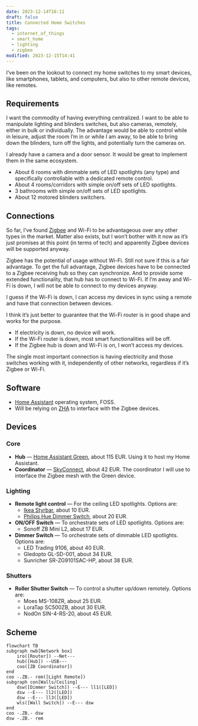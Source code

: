 ```yaml
---
date: 2023-12-14T16:11
draft: false
title: Connected Home Switches
tags:
  - internet_of_things
  - smart_home
  - lighting
  - zigbee
modified: 2023-12-15T14:41
---
```

I’ve been on the lookout to connect my home switches to my smart devices, like smartphones, tablets, and computers, but also to other remote devices, like remotes.

## Requirements

I want the commodity of having everything centralized. I want to be able to manipulate lighting and blinders switches, but also cameras, remotely, either in bulk or individually. The advantage would be able to control while in leisure, adjust the room I’m in or while I am away, to be able to bring down the blinders, turn off the lights, and potentially turn the cameras on.

I already have a camera and a door sensor. It would be great to implement them in the same ecosystem.

- About 6 rooms with dimmable sets of LED spotlights (any type) and specifically controllable with a dedicated remote control.
- About 4 rooms/corridors with simple on/off sets of LED spotlights.
- 3 bathrooms with simple on/off sets of LED spotlights.
- About 12 motored blinders switchers.

## Connections

So far, I’ve found [Zigbee](zigbee.md) and Wi-Fi to be advantageous over any other types in the market. Matter also exists, but I won’t bother with it now as it’s just promises at this point (in terms of tech) and apparently Zigbee devices will be supported anyway.

Zigbee has the potential of usage without Wi-Fi. Still not sure if this is a fair advantage. To get the full advantage, Zigbee devices have to be connected to a Zigbee receiving hub so they can synchronize. And to provide some extended functionality, that hub has to connect to Wi-Fi. If I’m away and Wi-Fi is down, I will not be able to connect to my devices anyway.

I guess if the Wi-Fi is down, I can access my devices in sync using a remote and have that connection between devices.

I think it’s just better to guarantee that the Wi-Fi router is in good shape and works for the purpose.
- If electricity is down, no device will work.
- If the Wi-Fi router is down, most smart functionalities will be off.
- If the Zigbee hub is down and Wi-Fi is on, I won’t access my devices.

The single most important connection is having electricity and those switches working with it, independently of other networks, regardless if it’s Zigbee or Wi-Fi.

## Software

- [Home Assistant](home-assistant.md) operating system, FOSS.
- Will be relying on [ZHA](zigbee-home-automation.md) to interface with the Zigbee devices.

## Devices

### Core

- **Hub** — [Home Assistant Green](home-assistant-green.md), about 115 EUR. Using it to host my Home Assistant.
- **Coordinator** — [SkyConnect](skyconnect.md), about 42 EUR. The coordinator I will use to interface the Zigbee mesh with the Green device.

### Lighting

- **Remote light control** — For the ceiling LED spotlights. Options are:
  - [Ikea Styrbar](styrbar.md), about 10 EUR.
  - [Philips Hue Dimmer Switch](hue-dimmer-switch.md), about 20 EUR.
- **ON/OFF Switch** — To orchestrate sets of LED spotlights. Options are:
  - Sonoff ZB Mini L2, about 17 EUR.
- **Dimmer Switch** — To orchestrate sets of dimmable LED spotlights. Options are:
  - LED Trading 9106, about 40 EUR.
  - Gledopto GL-SD-001, about 34 EUR.
  - Sunricher SR-ZG9101SAC-HP, about 38 EUR.

### Shutters

- **Roller Shutter Switch** — To control a shutter up/down remotely. Options are:
  - Moes MS-108ZR, about 25 EUR.
  - LoraTap SC500ZB, about 30 EUR.
  - NodOn SIN-4-RS-20, about 45 EUR.

## Scheme

```mermaid
flowchart TB
subgraph nwb[Network box]
    iro([Router]) --Net---
    hub([Hub]) --USB---
    coo([ZB Coordinator])
end
coo -.ZB.- rem([Light Remote])
subgraph con[Walls/Ceiling]
    dsw([Dimmer Switch]) --E--- ll1([LED])
    dsw --E--- ll2([LED])
    dsw --E--- ll3([LED])
    wls([Wall Switch]) --E--- dsw
end
coo -.ZB.- dsw
dsw -.ZB.- rem
```